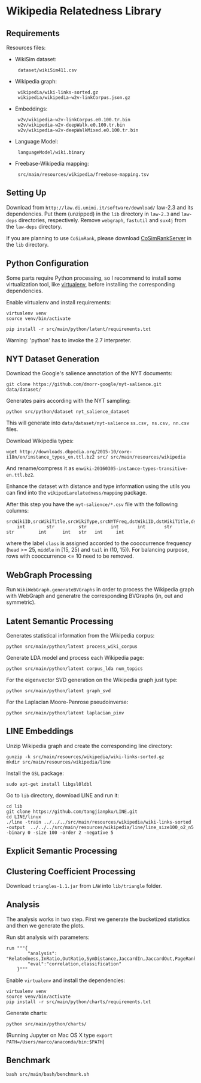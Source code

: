 Wikipedia Relatedness Library
=============================

Requirements
------------

Resources files:

 * WikiSim dataset:

        dataset/wikiSim411.csv

 * Wikipedia graph:

        wikipedia/wiki-links-sorted.gz
        wikipedia/wikipedia-w2v-linkCorpus.json.gz

 * Embeddings:

        w2v/wikipedia-w2v-linkCorpus.e0.100.tr.bin
        w2v/wikipedia-w2v-deepWalk.e0.100.tr.bin
        w2v/wikipedia-w2v-deepWalkMixed.e0.100.tr.bin

 * Language Model:

        languageModel/wiki.binary
        
 * Freebase-Wikipedia mapping:
 
        src/main/resources/wikipedia/freebase-mapping.tsv


Setting Up
----------

Download from `http://law.di.unimi.it/software/download/` law-2.3 and its dependencies. Put them (unzipped) in the `lib` directory in `law-2.3` and `law-deps` directories, respectively.
Remove `webgraph`, `fastutil` and `sux4j` from  the `law-deps` directory.

If you are planning to use `CoSimRank`, please download [CoSimRankServer](https://github.com/mponza/CoSimRankServer) in the `lib` directory.
   
   
   
Python Configuration
--------------------

Some parts require Python processing, so I recommend to install some virtualization tool, like [virtualenv](http://docs.python-guide.org/en/latest/dev/virtualenvs/), before installing the corresponding dependencies.

Enable virtualenv and install requirements:
    
    virtualenv venv
    source venv/bin/activate
    
    pip install -r src/main/python/latent/requirements.txt
    
Warning: 'python' has to invoke the 2.7 interpreter.



NYT Dataset Generation
----------------------

Download the Google's salience annotation of the NYT documents:

    git clone https://github.com/dmorr-google/nyt-salience.git data/dataset/
    
Generates pairs according with the NYT sampling:

    python src/python/dataset nyt_salience_dataset
    
This will generate into `data/dataset/nyt-salience` `ss.csv, ns.csv, nn.csv` files.



Download Wikipedia types:

    wget http://downloads.dbpedia.org/2015-10/core-i18n/en/instance_types_en.ttl.bz2 src/ src/main/resources/wikipedia

And rename/compress it as `enwiki-20160305-instance-types-transitive-en.ttl.bz2`.


Enhance the dataset with distance and type information using the utils you can find into the `wikipediarelatedness/mapping` package.

After this step you have the `nyt-salience/*.csv` file with the following columns:

    srcWikiID,srcWikiTitle,srcWikiType,srcNYTFreq,dstWikiID,dstWikiTitle,dstWikiType,dstNYTFreq,coocc,class,outDist,symDist
        int        str         str         int       int       str          str         int      int   str   int     int

where the label `class` is assigned accorded to the cooccurrence frequency (`head` >= 25, `middle` in [15, 25) and `tail` in (10, 15)).
For balancing purpose, rows with cooccurrence <= 10 need to be removed.





WebGraph Processing
-------------------

Run `WikiWebGraph.generateBVGraphs` in order to process the Wikipedia graph with WebGraph and generatre the corresponding BVGraphs (in, out and symmetric).




Latent Semantic Processing
--------------------------


Generates statistical information from the Wikipedia corpus:
    
    python src/main/python/latent process_wiki_corpus
    
Generate LDA model and process each Wikipedia page:

    python src/main/python/latent corpus_lda num_topics


For the eigenvector SVD generation on the Wikipedia graph just type:
    
    python src/main/python/latent graph_svd
    
For the Laplacian Moore-Penrose pseudoinverse:

    python src/main/python/latent laplacian_pinv
    
    

LINE Embeddings
---------------
    
Unzip Wikipedia graph and create the corresponding line directory:

    gunzip -k src/main/resources/wikipedia/wiki-links-sorted.gz
    mkdir src/main/resources/wikipedia/line

Install the `GSL` package:

    sudo apt-get install libgsl0ldbl

Go to `lib` directory, download LINE and run it: 
    
    cd lib
    git clone https://github.com/tangjianpku/LINE.git
    cd LINE/linux
    ./line -train ../../../src/main/resources/wikipedia/wiki-links-sorted -output  ../../../src/main/resources/wikipedia/line/line_size100_o2_n5 -binary 0 -size 100 -order 2 -negative 5
    
    



Explicit Semantic Processing
----------------------------

    
    

Clustering Coefficient Processing
---------------------------------

Download `triangles-1.1.jar` from `LAW` into `lib/triangle` folder.

    



Analysis
--------

The analysis works in two step. First we generate the bucketized statistics and then we generate the plots.

Run sbt analysis with parameters:

    run """{
            "analysis": "Relatedness,InRatio,OutRatio,SymDistance,JaccardIn,JaccardOut,PageRank",
            "eval":"correlation,classification"
        }"""
    
Enable `virtualenv` and install the dependencies:

    virtualenv venv
    source venv/bin/activate
    pip install -r src/main/python/charts/requirements.txt

Generate charts:
    
    python src/main/python/charts/
    

(Running Jupyter on Mac OS X type `export PATH=/Users/marco/anaconda/bin:$PATH`)



Benchmark
---------

    bash src/main/bash/benchmark.sh